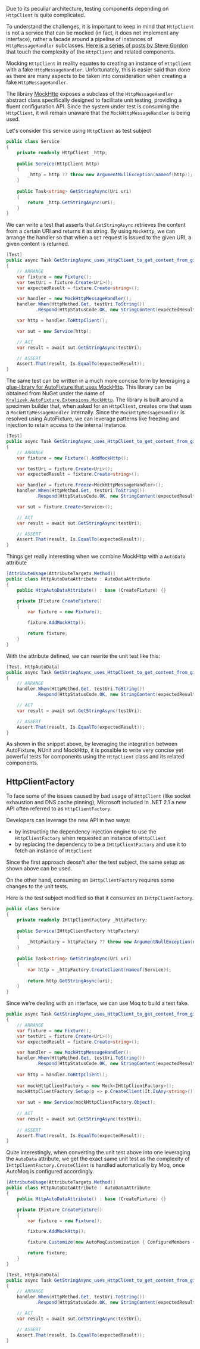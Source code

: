 Due to its peculiar architecture, testing components depending on `HttpClient` is quite complicated.

To understand the challenges, it is important to keep in mind that `HttpClient` is not a service that can be mocked (in fact, it does not implement any interface), rather a facade around a pipeline of instances of `HttpMessageHandler` subclasses. [Here is a series of posts by Steve Gordon](https://www.stevejgordon.co.uk/tag/httpclient) that touch the complexity of the `HttpClient` and related components.

Mocking `HttpClient` in reality equates to creating an instance of `HttpClient` with a fake `HttpMessageHandler`. Unfortunately, this is easier said than done as there are many aspects to be taken into consideration when creating a fake `HttpMessageHandler`.

The library [MockHttp](https://github.com/richardszalay/mockhttp) exposes a subclass of the `HttpMessageHandler` abstract class specifically designed to facilitate unit testing, providing a fluent configuration API. Since the system under test is consuming the `HttpClient`, it will remain unaware that the `MockHttpMessageHandler` is being used.

Let's consider this service using `HttpClient` as test subject

```csharp
public class Service
{
    private readonly HttpClient _http;
    
    public Service(HttpClient http)
    {
        _http = http ?? throw new ArgumentNullException(nameof(http));
    }
    
    public Task<string> GetStringAsync(Uri uri)
    {
        return _http.GetStringAsync(uri);
    }
}
```

We can write a test that asserts that `GetStringAsync` retrieves the content from a certain URI and returns it as string. By using `MockHttp`, we can arrange the handler so that when a `GET` request is issued to the given URI, a given content is returned.

```csharp
[Test]
public async Task GetStringAsync_uses_HttpClient_to_get_content_from_given_URI()
{
    // ARRANGE
    var fixture = new Fixture();
    var testUri = fixture.Create<Uri>();
    var expectedResult = fixture.Create<string>();

    var handler = new MockHttpMessageHandler();
    handler.When(HttpMethod.Get, testUri.ToString())
           .Respond(HttpStatusCode.OK, new StringContent(expectedResult));

    var http = handler.ToHttpClient();

    var sut = new Service(http);

    // ACT
    var result = await sut.GetStringAsync(testUri);

    // ASSERT
    Assert.That(result, Is.EqualTo(expectedResult));
}
```

The same test can be written in a much more concise form by leveraging a [glue-library for AutoFixture that uses MockHttp](https://github.com/Kralizek/AutoFixtureExtensions/tree/master/src/MockHttp). This library can be obtained from NuGet under the name of [`Kralizek.AutoFixture.Extensions.MockHttp`](https://www.nuget.org/packages/Kralizek.AutoFixture.Extensions.MockHttp/). The library is built around a specimen builder that, when asked for an `HttpClient`, creates one that uses a `MockHttpMessageHandler` internally. Since the `MockHttpMessageHandler` is resolved using AutoFixture, we can leverage patterns like freezing and injection to retain access to the internal instance.

```csharp
[Test]
public async Task GetStringAsync_uses_HttpClient_to_get_content_from_given_URI()
{
    // ARRANGE
    var fixture = new Fixture().AddMockHttp();

    var testUri = fixture.Create<Uri>();
    var expectedResult = fixture.Create<string>();

    var handler = fixture.Freeze<MockHttpMessageHandler>();
    handler.When(HttpMethod.Get, testUri.ToString())
           .Respond(HttpStatusCode.OK, new StringContent(expectedResult));

    var sut = fixture.Create<Service>();

    // ACT
    var result = await sut.GetStringAsync(testUri);

    // ASSERT
    Assert.That(result, Is.EqualTo(expectedResult));
}
```

Things get really interesting when we combine MockHttp with a `AutoData` attribute

```csharp
[AttributeUsage(AttributeTargets.Method)]
public class HttpAutoDataAttribute : AutoDataAttribute
{
    public HttpAutoDataAttribute() : base (CreateFixture) {}

    private IFixture CreateFixture()
    {
        var fixture = new Fixture();

        fixture.AddMockHttp();

        return fixture;
    }
}
```

With the attribute defined, we can rewrite the unit test like this:

```csharp
[Test, HttpAutoData]
public async Task GetStringAsync_uses_HttpClient_to_get_content_from_given_URI([Frozen] MockHttpMessageHandler handler, Service sut, Uri testUri, string expectedResult)
{
    // ARRANGE
    handler.When(HttpMethod.Get, testUri.ToString())
           .Respond(HttpStatusCode.OK, new StringContent(expectedResult));

    // ACT
    var result = await sut.GetStringAsync(testUri);

    // ASSERT
    Assert.That(result, Is.EqualTo(expectedResult));
}
```

As shown in the snippet above, by leveraging the integration between AutoFixture, NUnit and MockHttp, it is possible to write very concise yet powerful tests for components using the `HttpClient` class and its related components.

## HttpClientFactory

To face some of the issues caused by bad usage of `HttpClient` (like socket exhaustion and DNS cache pinning), Microsoft included in .NET 2.1 a new API often referred to as `HttpClientFactory`.

Developers can leverage the new API in two ways:
- by instructing the dependency injection engine to use the `HttpClientFactory` when requested an instance of `HttpClient`
- by replacing the dependency to be a `IHttpClientFactory` and use it to fetch an instance of `HttpClient`

Since the first approach deosn't alter the test subject, the same setup as shown above can be used.

On the other hand, consuming an `IHttpClientFactory` requires some changes to the unit tests.

Here is the test subject modified so that it consumes an `IHttpClientFactory`.

```csharp
public class Service
{
    private readonly IHttpClientFactory _httpFactory;
    
    public Service(IHttpClientFactory httpFactory)
    {
        _httpFactory = httpFactory ?? throw new ArgumentNullException(nameof(httpFactory));
    }
    
    public Task<string> GetStringAsync(Uri uri)
    {
        var http = _httpFactory.CreateClient(nameof(Service));
        
        return http.GetStringAsync(uri);
    }
}
```

Since we're dealing with an interface, we can use Moq to build a test fake.

```csharp
public async Task GetStringAsync_uses_HttpClient_to_get_content_from_given_URI()
{
    // ARRANGE
    var fixture = new Fixture();
    var testUri = fixture.Create<Uri>();
    var expectedResult = fixture.Create<string>();

    var handler = new MockHttpMessageHandler();
    handler.When(HttpMethod.Get, testUri.ToString())
           .Respond(HttpStatusCode.OK, new StringContent(expectedResult));
    
    var http = handler.ToHttpClient();
    
    var mockHttpClientFactory = new Mock<IHttpClientFactory>();
    mockHttpClientFactory.Setup(p => p.CreateClient(It.IsAny<string>())).Returns(http);
    
    var sut = new Service(mockHttpClientFactory.Object);
    
    // ACT
    var result = await sut.GetStringAsync(testUri);
    
    // ASSERT
    Assert.That(result, Is.EqualTo(expectedResult));
}
```

Quite interestingly, when converting the unit test above into one leveraging the `AutoData` attribute, we get the exact same unit test as the complexity of `IHttpClientFactory.CreateClient` is handled automatically by Moq, once AutoMoq is configured accordingly.

```csharp
[AttributeUsage(AttributeTargets.Method)]
public class HttpAutoDataAttribute : AutoDataAttribute
{
    public HttpAutoDataAttribute() : base (CreateFixture) {}

    private IFixture CreateFixture()
    {
        var fixture = new Fixture();

        fixture.AddMockHttp();

		fixture.Customize(new AutoMoqCustomization { ConfigureMembers = true, GenerateDelegates = true });

        return fixture;
    }
}

[Test, HttpAutoData]
public async Task GetStringAsync_uses_HttpClient_to_get_content_from_given_URI([Frozen] MockHttpMessageHandler handler, Service sut, Uri testUri, string expectedResult)
{
    // ARRANGE
    handler.When(HttpMethod.Get, testUri.ToString())
           .Respond(HttpStatusCode.OK, new StringContent(expectedResult));

    // ACT
    var result = await sut.GetStringAsync(testUri);

    // ASSERT
    Assert.That(result, Is.EqualTo(expectedResult));
}
```
